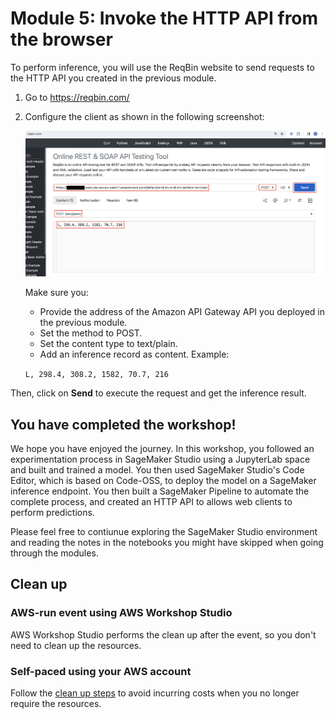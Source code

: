 # Module 5: Invoke the HTTP API from the browser

To perform inference, you will use the ReqBin website to send requests to the HTTP API you created in the previous module. 

1. Go to https://reqbin.com/

2. Configure the client as shown in the following screenshot:

    <img src="../images/module_05/reqbin.png" alt="Invoke from client" />

    Make sure you:
    - Provide the address of the Amazon API Gateway API you deployed in the previous module.
    - Set the method to POST.
    - Set the content type to text/plain.
    - Add an inference record as content. Example: 

    ```L, 298.4, 308.2, 1582, 70.7, 216```

Then, click on **Send** to execute the request and get the inference result.

## You have completed the workshop!

We hope you have enjoyed the journey. In this workshop, you followed an experimentation process in SageMaker Studio using a JupyterLab space and built and trained a model. You then used SageMaker Studio's Code Editor, which is based on Code-OSS, to deploy the model on a SageMaker inference endpoint. You then built a SageMaker Pipeline to automate the complete process, and created an HTTP API to allows web clients to perform predictions.

Please feel free to contiunue exploring the SageMaker Studio environment and reading the notes in the notebooks you might have skipped when going through the modules.

## Clean up
### AWS-run event using AWS Workshop Studio
AWS Workshop Studio performs the clean up after the event, so you don't need to clean up the resources.

### Self-paced using your AWS account
Follow the [clean up steps](../cleanup/README.md) to avoid incurring costs when you no longer require the resources.